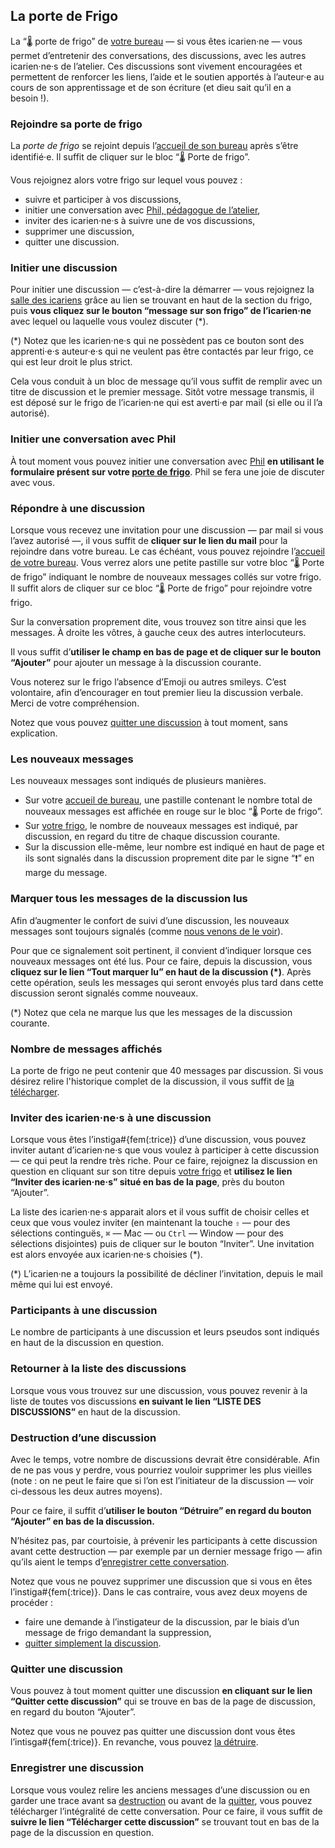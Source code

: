 ## La porte de Frigo

La “🌡️ porte de frigo” de [votre bureau](bureau/home) — si vous êtes icarien·ne — vous permet d’entretenir des conversations, des discussions, avec les autres icarien·ne·s de l’atelier. Ces discussions sont vivement encouragées et permettent de renforcer les liens, l’aide et le soutien apportés à l’auteur·e au cours de son apprentissage et de son écriture (et dieu sait qu’il en a besoin !).

### Rejoindre sa porte de frigo

La *porte de frigo* se rejoint depuis l’[accueil de son bureau](bureau/home) après s’être identifié·e. Il suffit de cliquer sur le bloc “🌡️ Porte de frigo”.

Vous rejoignez alors votre frigo sur lequel vous pouvez :

* suivre et participer à vos discussions,
* initier une conversation avec [Phil, pédagogue de l’atelier](overview/phil),
* inviter des icarien·ne·s à suivre une de vos discussions,
* supprimer une discussion,
* quitter une discussion.

### Initier une discussion

Pour initier une discussion — c’est-à-dire la démarrer — vous rejoignez la [salle des icariens](overview/icariens) grâce au lien se trouvant en haut de la section du frigo, puis **vous cliquez sur le bouton “message sur son frigo” de l’icarien·ne** avec lequel ou laquelle vous voulez discuter (\*).

<span class="small">(\*) Notez que les icarien·ne·s qui ne possèdent pas ce bouton sont des apprenti·e·s auteur·e·s qui ne veulent pas être contactés par leur frigo, ce qui est leur droit le plus strict.</span>

Cela vous conduit à un bloc de message qu’il vous suffit de remplir avec un titre de discussion et le premier message. Sitôt votre message transmis, il est déposé sur le frigo de l’icarien·ne qui est averti·e par mail (si elle ou il l’a autorisé).

### Initier une conversation avec Phil

À tout moment vous pouvez initier une conversation avec [Phil](overview/phil) **en utilisant le formulaire présent sur votre [porte de frigo](bureau/frigo)**. Phil se fera une joie de discuter avec vous.

### Répondre à une discussion

Lorsque vous recevez une invitation pour une discussion — par mail si vous l’avez autorisé —, il vous suffit de **cliquer sur le lien du mail** pour la rejoindre dans votre bureau. Le cas échéant, vous pouvez rejoindre l’[accueil de votre bureau](bureau/home). Vous verrez alors une petite pastille sur votre bloc “🌡️ Porte de frigo” indiquant le nombre de nouveaux messages collés sur votre frigo. Il suffit alors de cliquer sur ce bloc “🌡️ Porte de frigo” pour rejoindre votre frigo.

Sur la conversation proprement dite, vous trouvez son titre ainsi que les messages. À droite les vôtres, à gauche ceux des autres interlocuteurs.

Il vous suffit d’**utiliser le champ en bas de page et de cliquer sur le bouton “Ajouter”** pour ajouter un message à la discussion courante.

<span class="small">Vous noterez sur le frigo l’absence d’Emoji ou autres smileys. C’est volontaire, afin d’encourager en tout premier lieu la discussion verbale. Merci de votre compréhension.</span>

Notez que vous pouvez [quitter une discussion](aide/fiche?aid=500#quit_discussion) à tout moment, sans explication.

<a name="new_messages"></a>

### Les nouveaux messages

Les nouveaux messages sont indiqués de plusieurs manières.

* Sur votre [accueil de bureau](bureau/home), une pastille contenant le nombre total de nouveaux messages est affichée en rouge sur le bloc “🌡️ Porte de frigo”.
* Sur [votre frigo](bureau/frigo), le nombre de nouveaux messages est indiqué, par discussion, en regard du titre de chaque discussion courante.
* Sur la discussion elle-même, leur nombre est indiqué en haut de page et ils sont signalés dans la discussion proprement dite par le signe “❗️” en marge du message.

### Marquer tous les messages de la discussion lus

Afin d’augmenter le confort de suivi d’une discussion, les nouveaux messages sont toujours signalés (comme [nous venons de le voir](aide/fiche?aid=500#new_messages)).

Pour que ce signalement soit pertinent, il convient d’indiquer lorsque ces nouveaux messages ont été lus. Pour ce faire, depuis la discussion, vous **cliquez sur le lien “Tout marquer lu” en haut de la discussion (\*)**. Après cette opération, seuls les messages qui seront envoyés plus tard dans cette discussion seront signalés comme nouveaux.

<span class="small">(\*) Notez que cela ne marque lus que les messages de la discussion courante.</span>

### Nombre de messages affichés

La porte de frigo ne peut contenir que 40 messages par discussion. Si vous désirez relire l'historique complet de la discussion, il vous suffit de [la télécharger](aide/fiche?aid=500#save_discussion).

### Inviter des icarien·ne·s à une discussion

Lorsque vous êtes l’instiga#{fem(:trice)} d’une discussion, vous pouvez inviter autant d’icarien·ne·s que vous voulez à participer à cette discussion — ce qui peut la rendre très riche. Pour ce faire, rejoignez la discussion en question en cliquant sur son titre depuis [votre frigo](bureau/frigo) et **utilisez le lien “Inviter des icarien·ne·s” situé en bas de la page**, près du bouton “Ajouter”.

La liste des icarien·ne·s apparait alors et il vous suffit de choisir celles et ceux que vous voulez inviter (en maintenant la touche `⇧` — pour des sélections continguës, `⌘` — Mac — ou `Ctrl` — Window — pour des sélections disjointes) puis de cliquer sur le bouton “Inviter”. Une invitation est alors envoyée aux icarien·ne·s choisies (\*).

<span class="small">(\*) L’icarien·ne a toujours la possibilité de décliner l’invitation, depuis le mail même qui lui est envoyé.</span>

### Participants à une discussion

Le nombre de participants à une discussion et leurs pseudos sont indiqués en haut de la discussion en question.

### Retourner à la liste des discussions

Lorsque vous vous trouvez sur une discussion, vous pouvez revenir à la liste de toutes vos discussions **en suivant le lien “<span class="small">LISTE DES DISCUSSIONS</span>”** en haut de la discussion.

<a name="destroy_discussion"></a>

### Destruction d’une discussion

Avec le temps, votre nombre de discussions devrait être considérable. Afin de ne pas vous y perdre, vous pourriez vouloir supprimer les plus vieilles (note : on ne peut le faire que si l’on est l’initiateur de la discussion — voir ci-dessous les deux autres moyens).

Pour ce faire, il suffit d’**utiliser le bouton “Détruire” en regard du bouton “Ajouter” en bas de la discussion.**

N’hésitez pas, par courtoisie, à prévenir les participants à cette discussion avant cette destruction — par exemple par un dernier message frigo — afin qu’ils aient le temps d’[enregistrer cette conversation](aide/fiche?aid=500#save_discussion).

Notez que vous ne pouvez supprimer une discussion que si vous en êtes l’instiga#{fem(:trice)}. Dans le cas contraire, vous avez deux moyens de procéder :

* faire une demande à l’instigateur de la discussion, par le biais d’un message de frigo demandant la suppression,
* [quitter simplement la discussion](aide/fiche?aid=500#quit_discussion).


<a name="quit_discussion"></a>

### Quitter une discussion

Vous pouvez à tout moment quitter une discussion **en cliquant sur le lien “Quitter cette discussion”** qui se trouve en bas de la page de discussion, en regard du bouton “Ajouter”.

Notez que vous ne pouvez pas quitter une discussion dont vous êtes l’intisga#{fem(:trice)}. En revanche, vous pouvez [la détruire](aide/fiche?aid=500#destroy_discussion).

<a name="save_discussion"></a>

### Enregistrer une discussion

Lorsque vous voulez relire les anciens messages d’une discussion ou en garder une trace avant sa  [destruction](aide/fiche?aid=500#destroy_discussion) ou avant de la [quitter](aide/fiche?aid=500#quit_discussion), vous pouvez télécharger l’intégralité de cette conversation. Pour ce faire, il vous suffit de **suivre le lien “Télécharger cette discussion”** se trouvant tout en bas de la page de la discussion en question.
